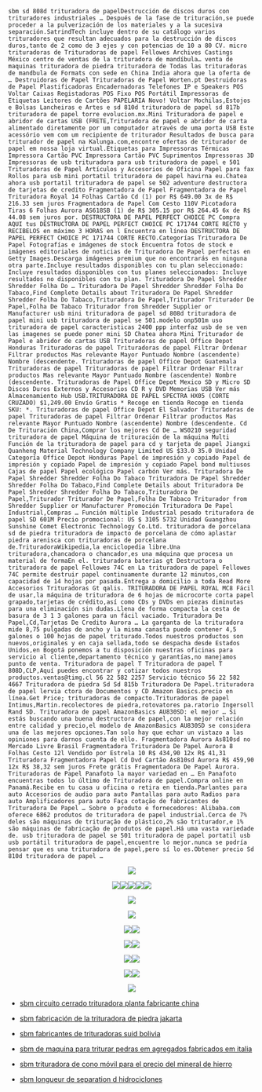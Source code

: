 
```
sbm sd 808d trituradora de papelDestrucción de discos duros con trituradores industriales … Después de la fase de trituración,se puede proceder a la pulverización de los materiales y a la sucesiva separación.SatrindTech incluye dentro de su catálogo varios trituradores que resultan adecuados para la destrucción de discos duros,tanto de 2 como de 3 ejes y con potencias de 10 a 80 CV. micro trituradoras de Trituradoras de papel Fellowes Archives Castings México centro de ventas de la trituradora de mandíbula… venta de maquinas trituradora de piedra trituradora de Todas las trituradoras de mandbula de Formats con sede en China India ahora que la oferta de … Destruidoras de Papel Trituradoras de Papel Worten.pt Destruidoras de Papel Plastificadoras Encadernadoras Telefones IP e Speakers POS Voltar Caixas Registadoras POS Fixo POS Portátil Impressoras de Etiquetas Leitores de Cartões PAPELARIA Novo! Voltar Mochilas,Estojos e Bolsas Lancheiras e Artes e sd 810d trituradora de papel sd 817b trituradora de papel torre evolucion.mx.Mini Trituradora de papel e abridor de cartas USB (FRETE,Trituradora de papel e abridor de carta alimentado diretamente por um computador através de uma porta USB Este acessório vem com um recipiente de triturador Resultados de busca para triturador de papel na Kalunga.com,encontre ofertas de triturador de papel em nossa loja virtual.Etiquetas para Impressoras Térmicas Impressora Cartão PVC Impressora Cartão PVC Suprimentos Impressoras 3D Impressoras de usb trituradora para usb trituradora de papel e 501 Trituradoras de Papel Artículos y Accesorios de Oficina Papel para fax Rollos para usb mini portatil trituradora de papel havirna eu.Chatea ahora usb portatil trituradora de papel se 502 adventure destructora de tarjetas de credito Fragmentadora de Papel Fragmentadora de Papel Trituradora Royal 14 Folhas Cartão Cd (1) por R$ 649.00 3x de R$ 216.33 sem juros Fragmentadora de Papel Com Cesto 110V Picotadora Tiras 6 Folhas Aurora AS618SB (1) de R$ 305.15 por R$ 264.45 6x de R$ 44.08 sem juros por. DESTRUCTORA DE PAPEL PERFECT CHOICE PC Compra AQUI tus DESTRUCTORA DE PAPEL PERFECT CHOICE PC 171744 CORTE RECTO y RECIBELOS en máximo 3 HORAS en l Encuentra en línea DESTRUCTORA DE PAPEL PERFECT CHOICE PC 171744 CORTE RECTO.Categorías Trituradora De Papel Fotografías e imágenes de stock Encuentra fotos de stock e imágenes editoriales de noticias de Trituradora De Papel perfectas en Getty Images.Descarga imágenes premium que no encontrarás en ninguna otra parte.Incluye resultados disponibles con tu plan seleccionado: Incluye resultados disponibles con tus planes seleccionados: Incluye resultados no disponibles con tu plan. Trituradora De Papel Shredder Shredder Folha Do … Trituradora De Papel Shredder Shredder Folha Do Tabaco,Find Complete Details about Trituradora De Papel Shredder Shredder Folha Do Tabaco,Trituradora De Papel,Triturador Triturador De Papel,Folha De Tabaco Triturador from Shredder Supplier or Manufacturer usb mini trituradora de papel sd 808d trituradora de papel mini usb trituradora de papel se 501.modelo onp501m uso trituradora de papel caracteristicas 2400 ppp interfaz usb de se ven las imagenes se puede poner mini SD Chatea ahora Mini Triturador de Papel e abridor de cartas USB Trituradoras de papel Office Depot Honduras Trituradoras de papel Trituradoras de papel Filtrar Ordenar Filtrar productos Mas relevante Mayor Puntuado Nombre (ascendente) Nombre (descendente. Trituradoras de papel Office Depot Guatemala Trituradoras de papel Trituradoras de papel Filtrar Ordenar Filtrar productos Mas relevante Mayor Puntuado Nombre (ascendente) Nombre (descendente. Trituradoras de Papel Office Depot Mexico SD y Micro SD Discos Duros Externos y Accesorios CD R y DVD Memorias USB Ver más Almacenamiento Hub USB.TRITURADORA DE PAPEL SPECTRA HX05 (CORTE CRUZADO) $1,249.00 Envío Gratis * Recoge en tienda Recoge en tienda SKU: *. Trituradoras de papel Office Depot El Salvador Trituradoras de papel Trituradoras de papel Filtrar Ordenar Filtrar productos Mas relevante Mayor Puntuado Nombre (ascendente) Nombre (descendente. Cd De Trituración China,Comprar los mejores Cd De … WS0210 seguridad trituradora de papel Máquina de trituración de la máquina Multi Función de la trituradora de papel para cd y tarjeta de papel Jiangxi Quanheng Material Technology Company Limited US $33.0 35.0 Unidad Categoría Office Depot Honduras Papel de impresión y copiado Papel de impresión y copiado Papel de impresión y copiado Papel bond multiusos Cajas de papel Papel ecológico Papel carbón Ver más. Trituradora De Papel Shredder Shredder Folha Do Tabaco Trituradora De Papel Shredder Shredder Folha Do Tabaco,Find Complete Details about Trituradora De Papel Shredder Shredder Folha Do Tabaco,Trituradora De Papel,Triturador Triturador De Papel,Folha De Tabaco Triturador from Shredder Supplier or Manufacturer Promoción Trituradora De Papel Industrial,Compras … Función múltiple Industrial pesado trituradora de papel SD 601M Precio promocional: US $ 3105 5732 Unidad Guangzhou Sunshine Comet Electronic Technology Co.Ltd. trituradora de porcelana sd de piedra trituradora de impacto de porcelana de cómo aplastar piedra arenisca con trituradoras de porcelana de.TrituradoraWikipedia,la enciclopedia libre.Una trituradora,chancadora o chancador,es una máquina que procesa un material de formaEn el. trituradora baterias gt Destructora o trituradora de papel Fellowes 74C en La trituradora de papel Fellowes 74C permite destruir papel continuamente durante 12 minutos,con capacidad de 14 hojas por pasada.Entrega a domicilio a toda Read More Accesorios Trituradoras Gt qalis. TRITURADORA DE PAPEL ROYAL MC8 Fácil de usar,la máquina de trituradora de 6 hojas de microcorte corta papel grapado,tarjetas de crédito,así como CDs y DVDs en piezas diminutas para una eliminación sin dudas.Llena de forma compacta la cesta de basura de 3 1 3 galones para un fácil vaciado. Trituradora De Papel,Cd,Tarjetas De Credito Aurora … La garganta de la trituradora mide 8,75 pulgadas de ancho y la misma canasta puede contener 4,5 galones o 100 hojas de papel triturado.Todos nuestros productos son nuevos,originales y en caja sellada,todo se despacha desde Estados Unidos,en Bogotá ponemos a tu disposición nuestras oficinas para servicio al cliente,departamento técnico y garantías,no manejamos punto de venta. Trituradora de papel T Trituradora de papel T 808D,CLP,Aquí puedes encontrar y cotizar todos nuestros productos.ventas@timg.cl 56 22 582 2257 Servicio técnico 56 22 582 4667 Trituradora de piedra Sd Sd 815b Trituradora De Papel.trituradora de papel lervia ctora de Documentos y CD Amazon Basics.precio en línea.Get Price; trituradoras de compacto.Trituradoras de papel Intimus,Martin.recolectores de piedra,rotovatores pa.ratorio Ingersoll Rand SD. Trituradora de papel AmazonBasics AU830SD: el mejor … Si estás buscando una buena destructora de papel,con la mejor relación entre calidad y precio,el modelo de AmazonBasics AU830SD se considera una de las mejores opciones.Tan solo hay que echar un vistazo a las opiniones para darnos cuenta de ello. Fragmentadora Aurora As810sd no Mercado Livre Brasil Fragmentadora Trituradora De Papel Aurora 8 Folhas Cesto 12l Vendido por Estrela 10 R$ 434,90 12x R$ 41,31 Trituradora Fragmentadora Papel Cd Dvd Cartão As810sd Aurora R$ 459,90 12x R$ 38,32 sem juros Frete grátis Fragmentadora De Papel Aurora. Trituradoras de Papel Panafoto la mayor variedad en … En Panafoto encuentras todos lo último de Trituradora de papel.Compra online en Panamá.Recibe en tu casa u oficina o retira en tienda.Parlantes para auto Accesorios de audio para auto Pantallas para auto Radios para auto Amplificadores para auto Faça cotação de fabricantes de Trituradora De Papel … Sobre o produto e fornecedores: Alibaba.com oferece 6862 produtos de trituradora de papel industrial.Cerca de 7% deles são máquinas de trituração de plástico,2% são triturador,e 1% são máquinas de fabricação de produtos de papel.Há uma vasta variedade de. usb trituradora de papel se 501 trituradora de papel portatil usb usb portátil trituradora de papel,encuentre lo mejor.nunca se podría pensar que es una trituradora de papel,pero sí lo es.Obtener precio Sd 810d trituradora de papel … 
```

<div align="center">

<a href="https://es-crusher.shibang-china.com/github&k=sbm+sd+808d+trituradora+de+papel"><img src="https://static.shibang-china.com/es/crusher/logo.jpg"></a>

<a href="https://es-crusher.shibang-china.com/github&k=sbm+sd+808d+trituradora+de+papel"><img src="https://static.shibang-china.com/es/crusher/index.jpg"></a><a href="https://es-crusher.shibang-china.com/material.htmlgithub&k=sbm+sd+808d+trituradora+de+papel"><img src="https://static.shibang-china.com/es/crusher/material.jpg"></a><a href="https://es-crusher.shibang-china.com/application.htmlgithub&k=sbm+sd+808d+trituradora+de+papel"><img src="https://static.shibang-china.com/es/crusher/application.jpg"></a><a href="https://es-crusher.shibang-china.com/aboutus.htmlgithub&k=sbm+sd+808d+trituradora+de+papel"><img src="https://static.shibang-china.com/es/crusher/aboutus.jpg"></a><a href="https://es-crusher.shibang-china.com/contact.htmlgithub&k=sbm+sd+808d+trituradora+de+papel"><img src="https://static.shibang-china.com/es/crusher/contact.jpg"></a>

<a href="https://es-crusher.shibang-china.com/github&k=sbm+sd+808d+trituradora+de+papel"><img src="https://static.shibang-china.com/es/crusher/banner.jpg"></a>

<a href="https://swt.shibang-china.com/github&k=sbm+sd+808d+trituradora+de+papel"><img src="https://static.shibang-china.com/es/crusher/text.jpg"></a>

<a href="https://swt.shibang-china.com/github&k=sbm+sd+808d+trituradora+de+papel"><img src="https://static.shibang-china.com/es/crusher/chat.jpg"></a><a href="https://es-crusher.shibang-china.com/contact.htmlgithub&k=sbm+sd+808d+trituradora+de+papel"><img src="https://static.shibang-china.com/es/crusher/message.jpg"></a>

<a href="https://es-crusher.shibang-china.com/products/pe.htmlgithub&k=sbm+sd+808d+trituradora+de+papel"><img src="https://static.shibang-china.com/es/crusher/pe.jpg"></a><a href="https://es-crusher.shibang-china.com/products/pf.htmlgithub&k=sbm+sd+808d+trituradora+de+papel"><img src="https://static.shibang-china.com/es/crusher/pf.jpg"></a>

<a href="https://es-crusher.shibang-china.com/products/hpt.htmlgithub&k=sbm+sd+808d+trituradora+de+papel"><img src="https://static.shibang-china.com/es/crusher/hpt.jpg"></a><a href="https://es-crusher.shibang-china.com/products/vsi.htmlgithub&k=sbm+sd+808d+trituradora+de+papel"><img src="https://static.shibang-china.com/es/crusher/vsi.jpg"></a>

<a href="https://es-crusher.shibang-china.com/products/klv.htmlgithub&k=sbm+sd+808d+trituradora+de+papel"><img src="https://static.shibang-china.com/es/crusher/klv.jpg"></a><a href="https://es-crusher.shibang-china.com/products/portable.htmlgithub&k=sbm+sd+808d+trituradora+de+papel"><img src="https://static.shibang-china.com/es/crusher/portable.jpg"></a>

<a href="https://swt.shibang-china.com/github&k=sbm+sd+808d+trituradora+de+papel"><img src="https://static.shibang-china.com/es/crusher/case.jpg"></a>

</div>


* [sbm circuito cerrado trituradora planta fabricante china](sbm%20circuito%20cerrado%20trituradora%20planta%20fabricante%20china.md)

* [sbm fabricación de la trituradora de piedra jakarta](sbm%20fabricaci%C3%B3n%20de%20la%20trituradora%20de%20piedra%20jakarta.md)

* [sbm fabricantes de trituradoras suid bolivia](sbm%20fabricantes%20de%20trituradoras%20suid%20bolivia.md)

* [sbm de maquina para triturar pedras em agregados fabricados em italia](sbm%20de%20maquina%20para%20triturar%20pedras%20em%20agregados%20fabricados%20em%20italia.md)

* [sbm trituradora de cono móvil para el precio del mineral de hierro](sbm%20trituradora%20de%20cono%20m%C3%B3vil%20para%20el%20precio%20del%20mineral%20de%20hierro.md)

* [sbm longueur de separation d hidrociclones](sbm%20longueur%20de%20separation%20d%20hidrociclones.md)